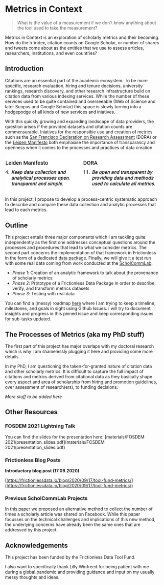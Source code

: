 # Metrics in Context

> What is the value of a measurement if we don't know anything about the tool used to take the measurement?

Metrics in Context is an exploration of scholarly metrics and their becoming. How do the h-index, citation counts on Google Scholar, or number of shares and tweets come about as the entities that we use to assess articles, researchers, institutions, and even countries?

## Introduction

Citations are an essential part of the academic ecosystem. To be more specific, research evaluation, hiring and tenure decisions, university rankings, research discovery, and other research infrastructure build on citation data from various indexing services. While the number of these services used to be quite contained and overseeable (Web of Science and later Scopus and Google Scholar) this space is slowly turning into a hodgepodge of all kinds of new services and iniatives.

With this quickly growing and expanding landscape of data providers, the question arises if the provided datasets and citation counts are commensurable. Iniatives for the responsible use and creation of metrics such as the [San Francisco Declaration on Research Assessment](https://sfdora.org/) (DORA) or the [Leiden Manifesto](http://www.leidenmanifesto.org/) both emphasise the importance of transparancy and openness when it comes to the processes and practices of data creation.

![responsible_research](materials/assets/rrm.png)

In this project, I propose to develop a process-centric systematic approach to describe and compare these data collection and analytic processes that lead to each metrics.

## Outline

This project entails three major components which I am tackling quite independently as the first one addresses conceptual questions around the processes and procedures that lead to what we consider metrics. The second part concerns the implementation of that framework in Frictionless in the form of a dedicated [data package](https://specs.frictionlessdata.io/data-package/). Finally, we will give it a test run with some real data coming from work conducted at the [ScholCommLab](https://scholcommlab.ca).

- *Phase 1*: Creation of an analytic framework to talk about the provenance of scholarly metrics 
- *Phase 2*: Prototype of a Frictionless Data Package in order to describe, verify, and transform metrics datasets
- *Phase 3*: Testing with real data

You can find a (messy) roadmap [here](https://github.com/Bubblbu/metrics-in-context/issues/2) where I am trying to keep a timeline, milestones, and goals in sight using Github Issues. I will try to document insights and progress in this pinned issue and keep corresponding issues for sub-tasks updated.

## The Processes of Metrics (aka my PhD stuff)

The first part of this project has major overlaps with my doctoral research which is why I am shamelessly plugging it here and providing some more details.

In my PhD, I am questioning the taken-for-granted nature of citation data and other scholarly metrics. It is difficult to capture the full impact of citations and metrics derived from citational data as they basically shape every aspect and area of scholarship from hiring and promotion guidelines, over assessment of research(ers), to funding decisions.

*More stuff to be added here*

## Other Resources

### FOSDEM 2021 Lightning Talk

You can find the slides for the presentation here: [materials/FOSDEM 2021/presentation_slides.pdf](materials/FOSDEM 2021/presentation_slides.pdf)

### Frictionless Blog Posts

**Introductory blog post (17.09.2020)**

[https://frictionlessdata.io/blog/2020/09/17/tool-fund-metrics/](https://frictionlessdata.io/blog/2020/09/17/tool-fund-metrics/)

### Previous ScholCommLab Projects

In [this paper](https://www.mitpressjournals.org/doi/full/10.1162/qss_a_00044) we proposed an alternative method to collect the number of times a scholarly article was shared on Facebook. While this paper focusses on the technical challenges and implications of this new method, the underlying concerns have already been the same ones that are addressed by this project.

## Acknowledgements

This project has been funded by the Frictionless Data Tool Fund.

I also want to specifically thank Lilly Winfreed for being patient with me during a global pandemic and providing guidance and input on my usually messy thoughts and ideas.